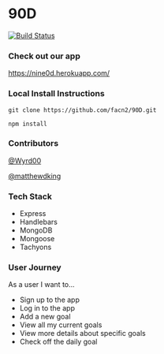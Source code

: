 # 90D

[![Build Status](https://travis-ci.org/facn2/90D.svg?branch=travis)](https://travis-ci.org/facn2/90D)

### Check out our app

https://nine0d.herokuapp.com/

### Local Install Instructions

```
git clone https://github.com/facn2/90D.git
```

```
npm install
```

### Contributors

[@Wyrd00](https://github.com/Wyrd00)

[@matthewdking](https://github.com/matthewdking)

### Tech Stack

+ Express
+ Handlebars
+ MongoDB
+ Mongoose
+ Tachyons

### User Journey

As a user I want to...

+ Sign up to the app
+ Log in to the app
+ Add a new goal
+ View all my current goals
+ View more details about specific goals
+ Check off the daily goal
